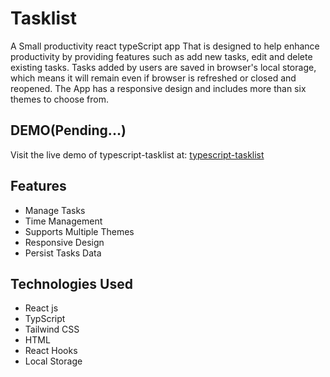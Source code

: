 # Tasklist

A Small productivity react typeScript app That is designed to help enhance productivity by providing features such as add new tasks, edit and delete existing tasks. Tasks added by users are saved in browser's local storage, which means it will remain even if browser is refreshed or closed and reopened. The App has a responsive design and includes more than six themes to choose from.

## DEMO(Pending...)
Visit the live demo of typescript-tasklist at:
[typescript-tasklist](typescript-tasklist)


## Features
- Manage Tasks
- Time Management
- Supports Multiple Themes
- Responsive Design
- Persist Tasks Data


## Technologies Used
- React js
- TypScript
- Tailwind CSS
- HTML
- React Hooks
- Local Storage